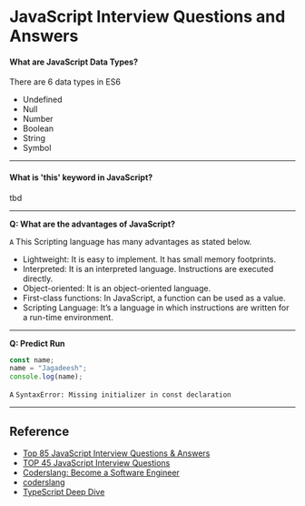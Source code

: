 # JavaScript Interview Questions and Answers

#### What are JavaScript Data Types?

There are 6 data types in ES6

- Undefined
- Null
- Number
- Boolean
- String
- Symbol

---

#### What is 'this' keyword in JavaScript?
tbd

---

**Q: What are the advantages of JavaScript?**

`A` This Scripting language has many advantages as stated below.

- Lightweight: It is easy to implement. It has small memory footprints.
- Interpreted: It is an interpreted language. Instructions are executed directly.
- Object-oriented: It is an object-oriented language.
- First-class functions: In JavaScript, a function can be used as a value.
- Scripting Language: It’s a language in which instructions are written for a run-time environment.

---

**Q: Predict Run**
```javascript
const name;
name = "Jagadeesh";
console.log(name);
```

`A` ```SyntaxError: Missing initializer in const declaration```

---

## Reference

- [Top 85 JavaScript Interview Questions & Answers](https://www.guru99.com/javascript-interview-questions-answers.html)
- [TOP 45 JavaScript Interview Questions](https://www.softwaretestinghelp.com/javascript-interview-questions/)
- [Coderslang: Become a Software Engineer](https://learn.coderslang.com/tags/js-test)
- [coderslang](https://js.coderslang.com/lecture)
- [TypeScript Deep Dive](https://basarat.gitbook.io/typescript/getting-started)
